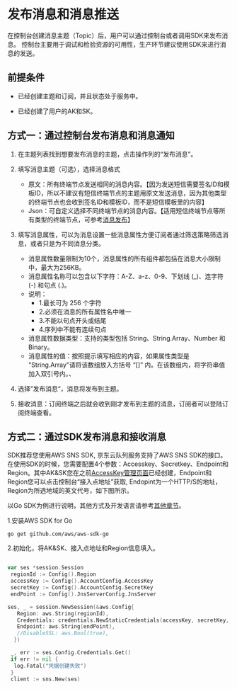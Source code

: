 # 发布消息和消息推送

在控制台创建消息主题（Topic）后，用户可以通过控制台或者调用SDK来发布消息。 控制台主要用于调试和检验资源的可用性，生产环节建议使用SDK来进行消息的发送。

## 前提条件

- 已经创建主题和订阅，并且状态处于服务中。

- 已经创建了用户的AK和SK。

  

## 方式一：通过控制台发布消息和消息通知

1. 在主题列表找到想要发布消息的主题，点击操作列的“发布消息”。

2. 填写消息主题（可选），选择消息格式

   - 原文：所有终端节点发送相同的消息内容。【因为发送短信需要签名ID和模板ID，所以不建议有短信终端节点的主题用原文发送消息，因为其他类型的终端节点也会收到签名ID和模板ID，而不是短信模板里的内容】
   - Json：可自定义选择不同终端节点的消息内容。【适用短信终端节点等所有类型的终端节点，可参考[消息发布](../Operation-Guide/Message-Management/Publish-Message.md)】

3. 填写消息属性，可以为消息设置一些消息属性方便订阅者通过筛选策略筛选消息，或者只是为不同消息分类。

   - 消息属性数量限制为10个，消息属性的所有组件都包括在消息大小限制中，最大为256KB。
   - 消息属性名称可以包含以下字符：A-Z、a-z、0-9、下划线 (_)、连字符 (-) 和句点 (.)。
   - 说明：
     - 1.最长可为 256 个字符
     - 2.必须在消息的所有属性名中唯一
     - 3.不能以句点开头或结尾
     - 4.序列中不能有连续句点
   - 消息属性数据类型：支持的类型包括 String、String.Array、Number 和 Binary。
   - 消息属性的值：按照提示填写相应的内容，如果属性类型是 "String.Array"请将该数组放入方括号 “[]” 内。在该数组内，将字符串值加入双引号内。、

4. 选择”发布消息“，消息将发布到主题。

5. 接收消息：订阅终端之后就会收到刚才发布到主题的消息，订阅者可以登陆订阅终端查看。




## 方式二：通过SDK发布消息和接收消息

SDK推荐您使用AWS SNS SDK, 京东云队列服务支持了AWS SNS SDK的接口。在使用SDK的时候，您需要配置4个参数：Accesskey、Secretkey、Endpoint和Region。其中AK&SK您在之前[AccessKey管理页面](https://uc.jdcloud.com/account/accesskey)已经创建，Endpoint和Region您可以点击控制台“接入点地址”获取, Endopint为一个HTTP/S的地址，Region为所选地域的英文代号，如下图所示。



以Go SDK为例进行说明，其他方式及开发语言请参考[其他章节](../SDK-Rerference/SDK-Overview.md)。

1.安装AWS SDK for Go

```
go get github.com/aws/aws-sdk-go

```

2.初始化，将AK&SK、接入点地址和Region信息填入。


```Go

var ses *session.Session
 regionId := Config().Region
 accessKey := Config().AccountConfig.AccessKey
 secretKey := Config().AccountConfig.SecretKey
 endPoint := Config().JnsServerConfig.JnsServer

ses, _ = session.NewSession(&aws.Config{
   Region: aws.String(regionId),
   Credentials: credentials.NewStaticCredentials(accessKey, secretKey, ""),
   Endpoint: aws.String(endPoint),
   //DisableSSL: aws.Bool(true),
  })

 _, err := ses.Config.Credentials.Get()
 if err != nil {
  log.Fatal("凭据创建失败")
 }
 client := sns.New(ses)
                  
   
```


